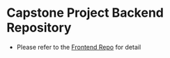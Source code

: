 # Capstone Project Backend Repository 

- Please refer to the [Frontend Repo](https://github.com/pys12/project4-frontend) for detail